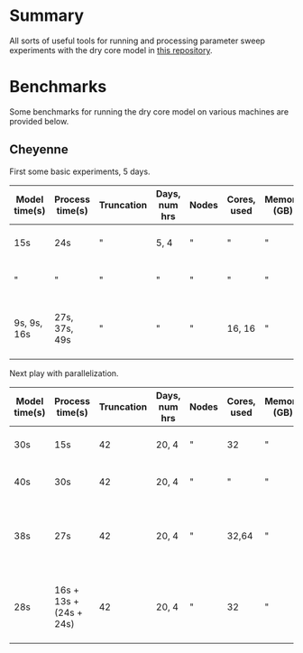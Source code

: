 <!-- Modifications to the GFDL dry core Fortran source for a series of experiments with the thermal damping timescale. For more info, see recent publication. -->
# Summary
All sorts of useful tools for running and processing parameter sweep experiments with the dry core model in [this repository](https://github.com/lukelbd/gfdl-drycore.git).

# Benchmarks
Some benchmarks for running the dry core model on various machines are provided below.

## Cheyenne
First some basic experiments, 5 days.

| Model time(s) | Process time(s) | Truncation | Days, num hrs | Nodes | Cores, used | Memory (GB) | Notes                                             |
| ---           | ---             | ---        | ---           | ---   | ---         | ---         | ---                                               |
| 15s           | 24s             | "          | 5, 4          | "     | "           | "           | Much better performance fewer days                |
| "             | "               | "          | "             | "     | "           | "           | With background processing                        |
| 9s, 9s, 16s   | 27s, 37s, 49s   | "          | "             | "     | 16, 16      | "           | With background processing, model using all cores |

Next play with parallelization.

| Model time(s) | Process time(s)         | Truncation | Days, num hrs | Nodes | Cores, used | Memory (GB) | Notes                                             |
| ---           | ---                     | ---        | ---           | ---   | ---         | ---         | ---                                               |
| 30s           | 15s                     | 42         | 20, 4         | "     | 32          | "           | With parallel processing
| 40s           | 30s                     | 42         | 20, 4         | "     | "           | "           | Process in background each step
| 38s           | 27s                     | 42         | 20, 4         | "     | 32,64       | "           | With "extra" cores for processing, not any faster
| 28s           | 16s + 13s + (24s + 24s) | 42         | 20, 4         | "     | 32          | "           | Without parallel processing (combine, interp, CDO, NCL)
